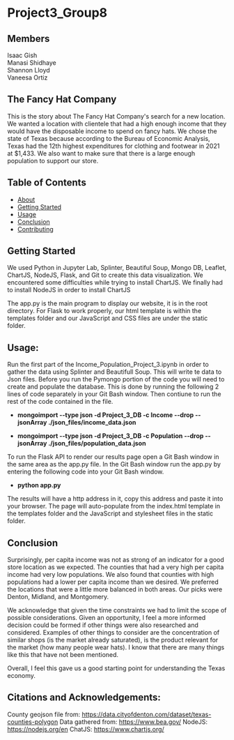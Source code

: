 # Project3_Group8

## Members
Isaac Gish<br>
Manasi Shidhaye<br>
Shannon Lloyd<br>
Vaneesa Ortiz



## The Fancy Hat Company
This is the story about The Fancy Hat Company's search for a new location. We wanted a location with clientele that had a high enough income that they would have the disposable income to spend on fancy hats. We chose the state of Texas because according to the Bureau of Economic Analysis, Texas had the 12th highest expenditures for clothing and footwear in 2021 at $1,433. We also want to make sure that there is a large enough population to support our store.

## Table of Contents

- [About](#about)
- [Getting Started](#getting_started)
- [Usage](#usage)
- [Conclusion](#conclusion)
- [Contributing](#contributing)

## Getting Started
We used Python in Jupyter Lab, Splinter, Beautiful Soup, Mongo DB, Leaflet, ChartJS, NodeJS, Flask, and Git to create this data visualization.
We encountered some difficulties while trying to install ChartJS. We finally had to install NodeJS in order to install ChartJS

The app.py is the main program to display our website, it is in the root directory.  For Flask to work properly, our html template is within the templates folder and our JavaScript and CSS files are under the static folder.

## Usage:

Run the first part of the Income_Population_Project_3.ipynb in order to gather the data using Splinter and Beautifull Soup. This will write te data to Json files. Before you run the Pymongo portion of the code you will need to create and populate the database. This is done by running the following 2 lines of code separately in your Git Bash window. Then contiune to run the rest of the code contained in the file.

- **mongoimport --type json -d Project_3_DB -c Income --drop --jsonArray ./json_files/income_data.json**

- **mongoimport --type json -d Project_3_DB -c Population --drop --jsonArray ./json_files/population_data.json**


To run the Flask API to render our results page open a Git Bash window in the same area as the app.py file. In the Git Bash window run the app.py by entering the following code into your Git Bash window.

- **python app.py**

The results will have a http address in it, copy this address and paste it into your browser. The page will auto-populate from the index.html template in the templates folder and the JavaScript and stylesheet files in the static folder.

## Conclusion

Surprisingly, per capita income was not as strong of an indicator for a good store location as we expected. The counties that had a very high per capita income had very low populations. We also found that counties with high populations had a lower per capita income than we desired. We preferred the locations that were a little more balanced in both areas. Our picks were Denton, Midland, and Montgomery.

We acknowledge that given the time constraints we had to limit the scope of possible considerations. Given an opportunity, I feel a more informed decision could be formed if other things were also researched and considered. Examples of other things to consider are the concentration of similar shops (is the market already saturated), is the product relevant for the market (how many people wear hats). I know that there are many things like this that have not been mentioned.

Overall, I feel this gave us a good starting point for understanding the Texas economy.

## Citations and Acknowledgements:

County geojson file from: https://data.cityofdenton.com/dataset/texas-counties-polygon
Data gathered from:  https://www.bea.gov/
NodeJS:  https://nodejs.org/en
ChatJS: https://www.chartjs.org/



